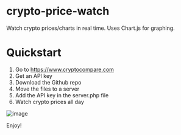 # crypto-price-watch
Watch crypto prices/charts in real time. Uses Chart.js for graphing. 

# Quickstart
1) Go to https://www.cryptocompare.com
2) Get an API key
3) Download the Github repo
4) Move the files to a server
5) Add the API key in the server.php file
6) Watch crypto prices all day

![image](https://user-images.githubusercontent.com/6768725/130465415-956bbc35-656e-4ce0-8e18-b3fa77c7bbfc.png)

Enjoy!
